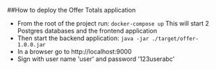##How to deploy the Offer Totals application

- From the root of the project run: `docker-compose up`
This will start 2 Postgres databases and the frontend application
- Then start the backend application: `java -jar ./target/offer-1.0.0.jar`
- In a browser go to http://localhost:9000
- Sign with user name 'user' and password '123userabc'